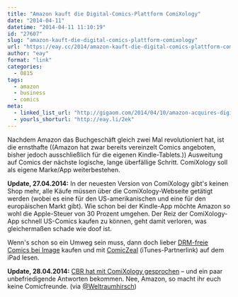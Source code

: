 ```yaml
---
title: "Amazon kauft die Digital-Comics-Plattform ComiXology"
date: "2014-04-11"
datetime: "2014-04-11 11:10:19"
id: "27607"
slug: "amazon-kauft-die-digital-comics-plattform-comixology"
url: "https://eay.cc/2014/amazon-kauft-die-digital-comics-plattform-comixology/"
author: "eay"
format: "link"
categories:
  - 0815
tags:
  - amazon
  - business
  - comics
meta:
  - linked_list_url: "http://gigaom.com/2014/04/10/amazon-acquires-digital-comics-platform-and-ipad-hit-comixology/"
  - yourls_shorturl: "http://eay.li/2ek"
---
```


Nachdem Amazon das Buchgeschäft gleich zwei Mal revolutioniert hat, ist die ernsthafte ((Amazon hat zwar bereits vereinzelt Comics angeboten, bisher jedoch ausschließlich für die eigenen Kindle-Tablets.)) Ausweitung auf Comics der nächste logische, lange überfällige Schritt. ComiXology soll als eigene Marke/App weiterbestehen.

**Update, 27.04.2014:** In der neuesten Version von ComiXology gibt's keinen Shop mehr, alle Käufe müssen über die ComiXology-Webseite getätigt werden (wobei es eine für den US-amerikanischen und eine für den europäischen Markt gibt). Wie schon bei der Kindle-App möchte Amazon so wohl die Apple-Steuer von 30 Prozent umgehen. Der Reiz der ComiXology-App schnell US-Comics kaufen zu können, geht damit verloren, was gleichermaßen schade wie doof ist.

Wenn's schon so ein Umweg sein muss, dann doch lieber [DRM-freie Comics bei Image](//eay.cc/2013/why-drm-free-comic-books-are-a-big-deal-even-if-you-dont-read-comics/) kaufen und mit [ComicZeal](http://eay.li/2ey) (iTunes-Partnerlink) auf dem iPad lesen.

**Update, 28.04.2014:** [CBR hat mit ComiXology gesprochen](http://www.comicbookresources.com/?page=article&id=52447) – und ein paar unbefriedigende Antworten bekommen. Nee, Amazon, so macht ihr euch keine Comicfreunde. (via [@Weltraumhirsch](https://twitter.com/Weltraumhirsch/status/460494537811849217))
